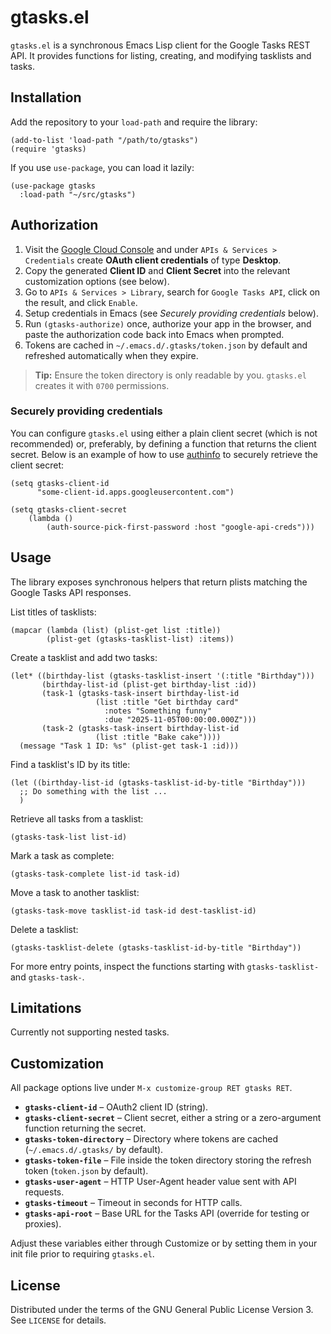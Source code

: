 # gtasks.el

`gtasks.el` is a synchronous Emacs Lisp client for the Google Tasks REST API. It provides functions for listing, creating, and modifying tasklists and tasks.

## Installation

Add the repository to your `load-path` and require the library:

```elisp
(add-to-list 'load-path "/path/to/gtasks")
(require 'gtasks)
```

If you use `use-package`, you can load it lazily:

```elisp
(use-package gtasks
  :load-path "~/src/gtasks")
```

## Authorization

1. Visit the [Google Cloud Console](https://console.cloud.google.com/apis/credentials) and under `APIs & Services > Credentials` create **OAuth client credentials** of type **Desktop**.
2. Copy the generated **Client ID** and **Client Secret** into the relevant customization options (see below).
3. Go to `APIs & Services > Library`, search for `Google Tasks API`, click on the result, and click `Enable`.
4. Setup credentials in Emacs (see *Securely providing credentials* below).
5. Run `(gtasks-authorize)` once, authorize your app in the browser, and paste the authorization code back into Emacs when prompted.
6. Tokens are cached in `~/.emacs.d/.gtasks/token.json` by default and refreshed automatically when they expire.

> **Tip:** Ensure the token directory is only readable by you. `gtasks.el` creates it with `0700` permissions.

### Securely providing credentials

You can configure `gtasks.el` using either a plain client secret (which is not recommended) or, preferably, by defining a function that returns the client secret. Below is an example of how to use [authinfo](https://www.gnu.org/software/emacs/manual/html_node/emacs/Authentication.html) to securely retrieve the client secret:

``` elisp
(setq gtasks-client-id
      "some-client-id.apps.googleusercontent.com")

(setq gtasks-client-secret
	(lambda ()
		(auth-source-pick-first-password :host "google-api-creds")))
```

## Usage

The library exposes synchronous helpers that return plists matching the Google Tasks API responses.

List titles of tasklists:

```elisp
(mapcar (lambda (list) (plist-get list :title))
        (plist-get (gtasks-tasklist-list) :items))
```

Create a tasklist and add two tasks:

```elisp
(let* ((birthday-list (gtasks-tasklist-insert '(:title "Birthday")))
       (birthday-list-id (plist-get birthday-list :id))
       (task-1 (gtasks-task-insert birthday-list-id
				   (list :title "Get birthday card"
					 :notes "Something funny"
					 :due "2025-11-05T00:00:00.000Z")))
       (task-2 (gtasks-task-insert birthday-list-id
				   (list :title "Bake cake"))))
  (message "Task 1 ID: %s" (plist-get task-1 :id)))
```

Find a tasklist's ID by its title:

```elisp
(let ((birthday-list-id (gtasks-tasklist-id-by-title "Birthday")))
  ;; Do something with the list ...
  )
```

Retrieve all tasks from a tasklist:

```elisp
(gtasks-task-list list-id)
```

Mark a task as complete:

```elisp
(gtasks-task-complete list-id task-id)
```

Move a task to another tasklist:

```elisp
(gtasks-task-move tasklist-id task-id dest-tasklist-id)
```

Delete a tasklist:

```elisp
(gtasks-tasklist-delete (gtasks-tasklist-id-by-title "Birthday"))
```

For more entry points, inspect the functions starting with `gtasks-tasklist-` and `gtasks-task-`.

## Limitations

Currently not supporting nested tasks.

## Customization

All package options live under `M-x customize-group RET gtasks RET`.

- **`gtasks-client-id`** – OAuth2 client ID (string).
- **`gtasks-client-secret`** – Client secret, either a string or a zero-argument function returning the secret.
- **`gtasks-token-directory`** – Directory where tokens are cached (`~/.emacs.d/.gtasks/` by default).
- **`gtasks-token-file`** – File inside the token directory storing the refresh token (`token.json` by default).
- **`gtasks-user-agent`** – HTTP User-Agent header value sent with API requests.
- **`gtasks-timeout`** – Timeout in seconds for HTTP calls.
- **`gtasks-api-root`** – Base URL for the Tasks API (override for testing or proxies).

Adjust these variables either through Customize or by setting them in your init file prior to requiring `gtasks.el`.

## License

Distributed under the terms of the GNU General Public License Version 3.  See `LICENSE` for details.
 
